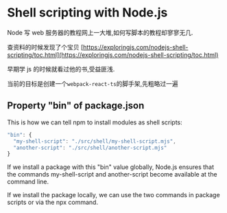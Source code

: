 # Shell scripting with Node.js

Node 写 web 服务器的教程网上一大堆,如何写脚本的教程却寥寥无几.

查资料的时候发现了个宝贝 [https://exploringjs.com/nodejs-shell-scripting/toc.html](https://exploringjs.com/nodejs-shell-scripting/toc.html)

早期学 js 的时候就看过他的书,受益匪浅.

当前的目标是创建一个`webpack-react-ts`的脚手架,先粗略过一遍

## Property "bin" of package.json

This is how we can tell npm to install modules as shell scripts:

```js
"bin": {
  "my-shell-script": "./src/shell/my-shell-script.mjs",
  "another-script": "./src/shell/another-script.mjs"
}
```

If we install a package with this "bin" value globally, Node.js ensures that the commands my-shell-script and another-script become available at the command line.

If we install the package locally, we can use the two commands in package scripts or via the npx command.
